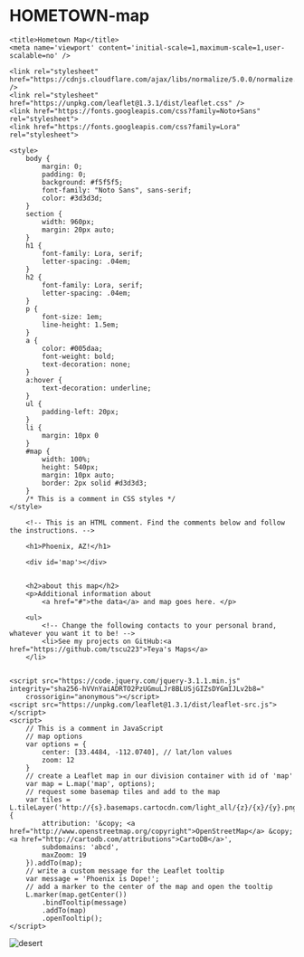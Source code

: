 # HOMETOWN-map



<head>

	<title>Hometown Map</title>
	<meta name='viewport' content='initial-scale=1,maximum-scale=1,user-scalable=no' />

	<link rel="stylesheet" href="https://cdnjs.cloudflare.com/ajax/libs/normalize/5.0.0/normalize.css" />
	<link rel="stylesheet" href="https://unpkg.com/leaflet@1.3.1/dist/leaflet.css" />
	<link href="https://fonts.googleapis.com/css?family=Noto+Sans" rel="stylesheet">
	<link href="https://fonts.googleapis.com/css?family=Lora" rel="stylesheet">

	<style>
		body {
			margin: 0;
			padding: 0;
			background: #f5f5f5;
			font-family: "Noto Sans", sans-serif;
			color: #3d3d3d;
		}
		section {
			width: 960px;
			margin: 20px auto;
		}
		h1 {
			font-family: Lora, serif;
			letter-spacing: .04em;
		}
		h2 {
			font-family: Lora, serif;
			letter-spacing: .04em;
		}
		p {
			font-size: 1em;
			line-height: 1.5em;
		}
		a {
			color: #005daa;
			font-weight: bold;
			text-decoration: none;
		}
		a:hover {
			text-decoration: underline;
		}
		ul {
			padding-left: 20px;
		}
		li {
			margin: 10px 0
		}
		#map {
			width: 100%;
			height: 540px;
			margin: 10px auto;
			border: 2px solid #d3d3d3;
		}
		/* This is a comment in CSS styles */
	</style>
</head>

<body>
	<section>

		<!-- This is an HTML comment. Find the comments below and follow the instructions. -->

		<h1>Phoenix, AZ!</h1>

		<div id='map'></div>


		<h2>about this map</h2>
		<p>Additional information about
			<a href="#">the data</a> and map goes here. </p>

		<ul>
			<!-- Change the following contacts to your personal brand, whatever you want it to be! -->
			<li>See my projects on GitHub:<a href="https://github.com/tscu223">Teya's Maps</a>
        </li>


	<script src="https://code.jquery.com/jquery-3.1.1.min.js" integrity="sha256-hVVnYaiADRTO2PzUGmuLJr8BLUSjGIZsDYGmIJLv2b8="
	    crossorigin="anonymous"></script>
	<script src="https://unpkg.com/leaflet@1.3.1/dist/leaflet-src.js"></script>
	<script>
		// This is a comment in JavaScript
		// map options
		var options = {
			center: [33.4484, -112.0740], // lat/lon values
			zoom: 12
		}
		// create a Leaflet map in our division container with id of 'map'
		var map = L.map('map', options);
		// request some basemap tiles and add to the map
		var tiles = L.tileLayer('http://{s}.basemaps.cartocdn.com/light_all/{z}/{x}/{y}.png', {
			attribution: '&copy; <a href="http://www.openstreetmap.org/copyright">OpenStreetMap</a> &copy; <a href="http://cartodb.com/attributions">CartoDB</a>',
			subdomains: 'abcd',
			maxZoom: 19
		}).addTo(map);
		// write a custom message for the Leaflet tooltip
		var message = 'Phoenix is Dope!';
		// add a marker to the center of the map and open the tooltip
		L.marker(map.getCenter())
			.bindTooltip(message)
			.addTo(map)
			.openTooltip();
	</script>

</body>

<img src="https://asdb.az.gov/wp-content/uploads/sites/8/2016/10/phoenix-az.jpg" alt="desert">
</html>
